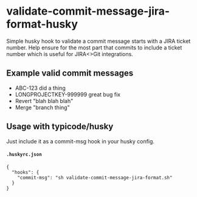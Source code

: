 # validate-commit-message-jira-format-husky
Simple husky hook to validate a commit message starts with a JIRA ticket number. Help ensure for the most part that commits to include a ticket number which is useful for JIRA<>Git integrations.

## Example valid commit messages
- ABC-123 did a thing
- LONGPROJECTKEY-999999 great bug fix
- Revert "blah blah blah"
- Merge "branch thing"

## Usage with typicode/husky
Just include it as a commit-msg hook in your husky config.
#### **`.huskyrc.json`**
```
{
  "hooks": {
    "commit-msg": "sh validate-commit-message-jira-format.sh"
  }
}
```
